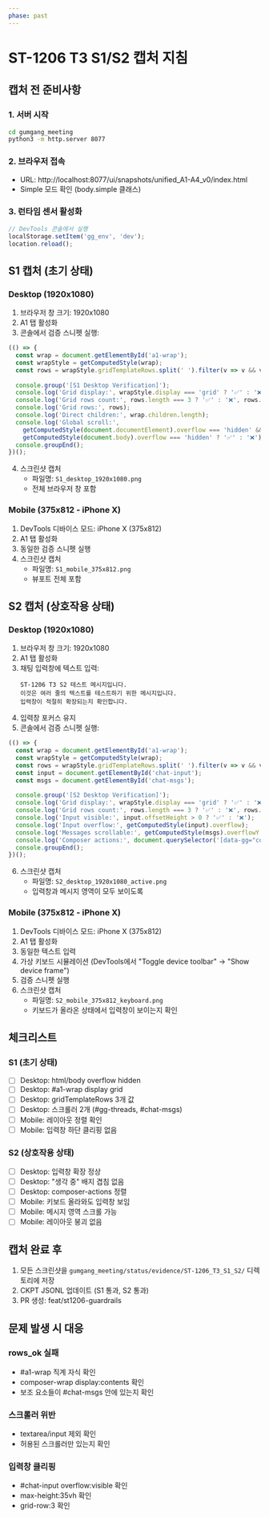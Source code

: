 ```yaml
---
phase: past
---
```


# ST-1206 T3 S1/S2 캡처 지침

## 캡처 전 준비사항

### 1. 서버 시작
```bash
cd gumgang_meeting
python3 -m http.server 8077
```

### 2. 브라우저 접속
- URL: http://localhost:8077/ui/snapshots/unified_A1-A4_v0/index.html
- Simple 모드 확인 (body.simple 클래스)

### 3. 런타임 센서 활성화
```javascript
// DevTools 콘솔에서 실행
localStorage.setItem('gg_env', 'dev');
location.reload();
```

## S1 캡처 (초기 상태)

### Desktop (1920x1080)
1. 브라우저 창 크기: 1920x1080
2. A1 탭 활성화
3. 콘솔에서 검증 스니펫 실행:
```javascript
(() => {
  const wrap = document.getElementById('a1-wrap');
  const wrapStyle = getComputedStyle(wrap);
  const rows = wrapStyle.gridTemplateRows.split(' ').filter(v => v && v !== 'none');
  
  console.group('[S1 Desktop Verification]');
  console.log('Grid display:', wrapStyle.display === 'grid' ? '✅' : '❌', wrapStyle.display);
  console.log('Grid rows count:', rows.length === 3 ? '✅' : '❌', rows.length);
  console.log('Grid rows:', rows);
  console.log('Direct children:', wrap.children.length);
  console.log('Global scroll:', 
    getComputedStyle(document.documentElement).overflow === 'hidden' && 
    getComputedStyle(document.body).overflow === 'hidden' ? '✅' : '❌');
  console.groupEnd();
})();
```
4. 스크린샷 캡처
   - 파일명: `S1_desktop_1920x1080.png`
   - 전체 브라우저 창 포함

### Mobile (375x812 - iPhone X)
1. DevTools 디바이스 모드: iPhone X (375x812)
2. A1 탭 활성화
3. 동일한 검증 스니펫 실행
4. 스크린샷 캡처
   - 파일명: `S1_mobile_375x812.png`
   - 뷰포트 전체 포함

## S2 캡처 (상호작용 상태)

### Desktop (1920x1080)
1. 브라우저 창 크기: 1920x1080
2. A1 탭 활성화
3. 채팅 입력창에 텍스트 입력:
   ```
   ST-1206 T3 S2 테스트 메시지입니다.
   이것은 여러 줄의 텍스트를 테스트하기 위한 메시지입니다.
   입력창이 적절히 확장되는지 확인합니다.
   ```
4. 입력창 포커스 유지
5. 콘솔에서 검증 스니펫 실행:
```javascript
(() => {
  const wrap = document.getElementById('a1-wrap');
  const wrapStyle = getComputedStyle(wrap);
  const rows = wrapStyle.gridTemplateRows.split(' ').filter(v => v && v !== 'none');
  const input = document.getElementById('chat-input');
  const msgs = document.getElementById('chat-msgs');
  
  console.group('[S2 Desktop Verification]');
  console.log('Grid display:', wrapStyle.display === 'grid' ? '✅' : '❌', wrapStyle.display);
  console.log('Grid rows count:', rows.length === 3 ? '✅' : '❌', rows.length);
  console.log('Input visible:', input.offsetHeight > 0 ? '✅' : '❌');
  console.log('Input overflow:', getComputedStyle(input).overflow);
  console.log('Messages scrollable:', getComputedStyle(msgs).overflowY === 'auto' ? '✅' : '❌');
  console.log('Composer actions:', document.querySelector('[data-gg="composer-actions"]') ? '✅' : '❌');
  console.groupEnd();
})();
```
6. 스크린샷 캡처
   - 파일명: `S2_desktop_1920x1080_active.png`
   - 입력창과 메시지 영역이 모두 보이도록

### Mobile (375x812 - iPhone X)
1. DevTools 디바이스 모드: iPhone X (375x812)
2. A1 탭 활성화
3. 동일한 텍스트 입력
4. 가상 키보드 시뮬레이션 (DevTools에서 "Toggle device toolbar" → "Show device frame")
5. 검증 스니펫 실행
6. 스크린샷 캡처
   - 파일명: `S2_mobile_375x812_keyboard.png`
   - 키보드가 올라온 상태에서 입력창이 보이는지 확인

## 체크리스트

### S1 (초기 상태)
- [ ] Desktop: html/body overflow hidden
- [ ] Desktop: #a1-wrap display grid
- [ ] Desktop: gridTemplateRows 3개 값
- [ ] Desktop: 스크롤러 2개 (#gg-threads, #chat-msgs)
- [ ] Mobile: 레이아웃 정렬 확인
- [ ] Mobile: 입력창 하단 클리핑 없음

### S2 (상호작용 상태)
- [ ] Desktop: 입력창 확장 정상
- [ ] Desktop: "생각 중" 배지 겹침 없음
- [ ] Desktop: composer-actions 정렬
- [ ] Mobile: 키보드 올라와도 입력창 보임
- [ ] Mobile: 메시지 영역 스크롤 가능
- [ ] Mobile: 레이아웃 붕괴 없음

## 캡처 완료 후

1. 모든 스크린샷을 `gumgang_meeting/status/evidence/ST-1206_T3_S1_S2/` 디렉토리에 저장
2. CKPT JSONL 업데이트 (S1 통과, S2 통과)
3. PR 생성: feat/st1206-guardrails

## 문제 발생 시 대응

### rows_ok 실패
- #a1-wrap 직계 자식 확인
- composer-wrap display:contents 확인
- 보조 요소들이 #chat-msgs 안에 있는지 확인

### 스크롤러 위반
- textarea/input 제외 확인
- 허용된 스크롤러만 있는지 확인

### 입력창 클리핑
- #chat-input overflow:visible 확인
- max-height:35vh 확인
- grid-row:3 확인